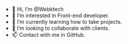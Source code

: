 - 👋 Hi, I’m @Webktech
- 👀 I’m interested in Front-end developer.
- 🌱 I’m currently learning how to take projects.
- 💞️ I’m looking to collaborate with clients.
- 📫 Contact with me in GitHub.

<!---
Webktech/Webktech is a ✨ special ✨ repository because its `README.md` (this file) appears on your GitHub profile.
You can click the Preview link to take a look at your changes.
--->
